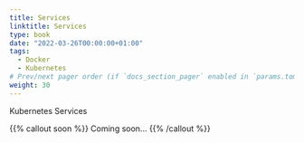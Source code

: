 ```yaml
---
title: Services
linktitle: Services
type: book
date: "2022-03-26T00:00:00+01:00"
tags:
  - Docker
  - Kubernetes
# Prev/next pager order (if `docs_section_pager` enabled in `params.toml`)
weight: 30
---
```


Kubernetes Services

<!--more-->
{{% callout soon %}}
Coming soon...
{{% /callout %}}
